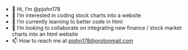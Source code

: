 - 👋 Hi, I’m @pjohn178
- 👀 I’m interested in coding stock charts into a website
- 🌱 I’m currently learning to better code in html
- 💞️ I’m looking to collaborate on integrating new finance / stock market charts into an html website
- 📫 How to reach me at pjohn178@protonmail.com

<!---
pjohn178/pjohn178 is a ✨ special ✨ repository because its `README.md` (this file) appears on your GitHub profile.
You can click the Preview link to take a look at your changes.
--->
